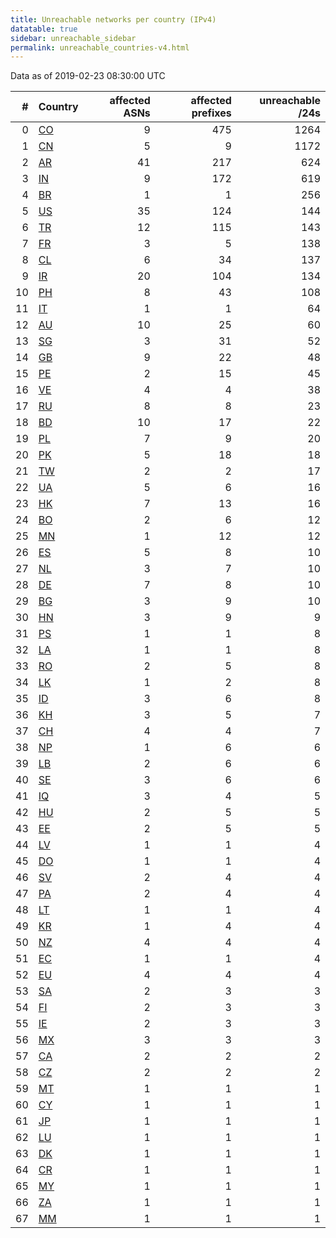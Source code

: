 ```yaml
---
title: Unreachable networks per country (IPv4)
datatable: true
sidebar: unreachable_sidebar
permalink: unreachable_countries-v4.html
---
```


Data as of 2019-02-23 08:30:00 UTC

<div class="datatable-begin"></div>

|   # | Country                      |   affected ASNs |   affected prefixes |   unreachable /24s |
|----:|:-----------------------------|----------------:|--------------------:|-------------------:|
|   0 | [CO](unreachable_co-v4.html) |               9 |                 475 |               1264 |
|   1 | [CN](unreachable_cn-v4.html) |               5 |                   9 |               1172 |
|   2 | [AR](unreachable_ar-v4.html) |              41 |                 217 |                624 |
|   3 | [IN](unreachable_in-v4.html) |               9 |                 172 |                619 |
|   4 | [BR](unreachable_br-v4.html) |               1 |                   1 |                256 |
|   5 | [US](unreachable_us-v4.html) |              35 |                 124 |                144 |
|   6 | [TR](unreachable_tr-v4.html) |              12 |                 115 |                143 |
|   7 | [FR](unreachable_fr-v4.html) |               3 |                   5 |                138 |
|   8 | [CL](unreachable_cl-v4.html) |               6 |                  34 |                137 |
|   9 | [IR](unreachable_ir-v4.html) |              20 |                 104 |                134 |
|  10 | [PH](unreachable_ph-v4.html) |               8 |                  43 |                108 |
|  11 | [IT](unreachable_it-v4.html) |               1 |                   1 |                 64 |
|  12 | [AU](unreachable_au-v4.html) |              10 |                  25 |                 60 |
|  13 | [SG](unreachable_sg-v4.html) |               3 |                  31 |                 52 |
|  14 | [GB](unreachable_gb-v4.html) |               9 |                  22 |                 48 |
|  15 | [PE](unreachable_pe-v4.html) |               2 |                  15 |                 45 |
|  16 | [VE](unreachable_ve-v4.html) |               4 |                   4 |                 38 |
|  17 | [RU](unreachable_ru-v4.html) |               8 |                   8 |                 23 |
|  18 | [BD](unreachable_bd-v4.html) |              10 |                  17 |                 22 |
|  19 | [PL](unreachable_pl-v4.html) |               7 |                   9 |                 20 |
|  20 | [PK](unreachable_pk-v4.html) |               5 |                  18 |                 18 |
|  21 | [TW](unreachable_tw-v4.html) |               2 |                   2 |                 17 |
|  22 | [UA](unreachable_ua-v4.html) |               5 |                   6 |                 16 |
|  23 | [HK](unreachable_hk-v4.html) |               7 |                  13 |                 16 |
|  24 | [BO](unreachable_bo-v4.html) |               2 |                   6 |                 12 |
|  25 | [MN](unreachable_mn-v4.html) |               1 |                  12 |                 12 |
|  26 | [ES](unreachable_es-v4.html) |               5 |                   8 |                 10 |
|  27 | [NL](unreachable_nl-v4.html) |               3 |                   7 |                 10 |
|  28 | [DE](unreachable_de-v4.html) |               7 |                   8 |                 10 |
|  29 | [BG](unreachable_bg-v4.html) |               3 |                   9 |                 10 |
|  30 | [HN](unreachable_hn-v4.html) |               3 |                   9 |                  9 |
|  31 | [PS](unreachable_ps-v4.html) |               1 |                   1 |                  8 |
|  32 | [LA](unreachable_la-v4.html) |               1 |                   1 |                  8 |
|  33 | [RO](unreachable_ro-v4.html) |               2 |                   5 |                  8 |
|  34 | [LK](unreachable_lk-v4.html) |               1 |                   2 |                  8 |
|  35 | [ID](unreachable_id-v4.html) |               3 |                   6 |                  8 |
|  36 | [KH](unreachable_kh-v4.html) |               3 |                   5 |                  7 |
|  37 | [CH](unreachable_ch-v4.html) |               4 |                   4 |                  7 |
|  38 | [NP](unreachable_np-v4.html) |               1 |                   6 |                  6 |
|  39 | [LB](unreachable_lb-v4.html) |               2 |                   6 |                  6 |
|  40 | [SE](unreachable_se-v4.html) |               3 |                   6 |                  6 |
|  41 | [IQ](unreachable_iq-v4.html) |               3 |                   4 |                  5 |
|  42 | [HU](unreachable_hu-v4.html) |               2 |                   5 |                  5 |
|  43 | [EE](unreachable_ee-v4.html) |               2 |                   5 |                  5 |
|  44 | [LV](unreachable_lv-v4.html) |               1 |                   1 |                  4 |
|  45 | [DO](unreachable_do-v4.html) |               1 |                   1 |                  4 |
|  46 | [SV](unreachable_sv-v4.html) |               2 |                   4 |                  4 |
|  47 | [PA](unreachable_pa-v4.html) |               2 |                   4 |                  4 |
|  48 | [LT](unreachable_lt-v4.html) |               1 |                   1 |                  4 |
|  49 | [KR](unreachable_kr-v4.html) |               1 |                   4 |                  4 |
|  50 | [NZ](unreachable_nz-v4.html) |               4 |                   4 |                  4 |
|  51 | [EC](unreachable_ec-v4.html) |               1 |                   1 |                  4 |
|  52 | [EU](unreachable_eu-v4.html) |               4 |                   4 |                  4 |
|  53 | [SA](unreachable_sa-v4.html) |               2 |                   3 |                  3 |
|  54 | [FI](unreachable_fi-v4.html) |               2 |                   3 |                  3 |
|  55 | [IE](unreachable_ie-v4.html) |               2 |                   3 |                  3 |
|  56 | [MX](unreachable_mx-v4.html) |               3 |                   3 |                  3 |
|  57 | [CA](unreachable_ca-v4.html) |               2 |                   2 |                  2 |
|  58 | [CZ](unreachable_cz-v4.html) |               2 |                   2 |                  2 |
|  59 | [MT](unreachable_mt-v4.html) |               1 |                   1 |                  1 |
|  60 | [CY](unreachable_cy-v4.html) |               1 |                   1 |                  1 |
|  61 | [JP](unreachable_jp-v4.html) |               1 |                   1 |                  1 |
|  62 | [LU](unreachable_lu-v4.html) |               1 |                   1 |                  1 |
|  63 | [DK](unreachable_dk-v4.html) |               1 |                   1 |                  1 |
|  64 | [CR](unreachable_cr-v4.html) |               1 |                   1 |                  1 |
|  65 | [MY](unreachable_my-v4.html) |               1 |                   1 |                  1 |
|  66 | [ZA](unreachable_za-v4.html) |               1 |                   1 |                  1 |
|  67 | [MM](unreachable_mm-v4.html) |               1 |                   1 |                  1 |

<div class="datatable-end"></div>